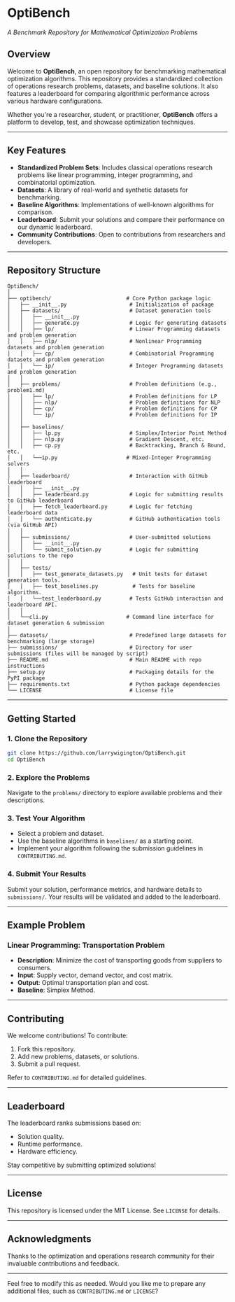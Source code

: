 # **OptiBench**  
*A Benchmark Repository for Mathematical Optimization Problems*

## **Overview**  
Welcome to **OptiBench**, an open repository for benchmarking mathematical optimization algorithms. This repository provides a standardized collection of operations research problems, datasets, and baseline solutions. It also features a leaderboard for comparing algorithmic performance across various hardware configurations.  

Whether you're a researcher, student, or practitioner, **OptiBench** offers a platform to develop, test, and showcase optimization techniques.

---

## **Key Features**
- **Standardized Problem Sets**: Includes classical operations research problems like linear programming, integer programming, and combinatorial optimization.
- **Datasets**: A library of real-world and synthetic datasets for benchmarking.
- **Baseline Algorithms**: Implementations of well-known algorithms for comparison.
- **Leaderboard**: Submit your solutions and compare their performance on our dynamic leaderboard.
- **Community Contributions**: Open to contributions from researchers and developers.

---

## **Repository Structure**

```plaintext
OptiBench/
│
├── optibench/                        # Core Python package logic
│   ├── __init__.py                    # Initialization of package
│   ├── datasets/                      # Dataset generation tools
│   │   ├── __init__.py
│   │   ├── generate.py                # Logic for generating datasets
│   │   ├── lp/                        # Linear Programming datasets and problem generation
│   │   ├── nlp/                       # Nonlinear Programming datasets and problem generation
│   │   ├── cp/                        # Combinatorial Programming datasets and problem generation
│   │   └── ip/                        # Integer Programming datasets and problem generation
│   │
│   ├── problems/                      # Problem definitions (e.g., problem1.md)
│   │   ├── lp/                        # Problem definitions for LP
│   │   ├── nlp/                       # Problem definitions for NLP
│   │   ├── cp/                        # Problem definitions for CP
│   │   └── ip/                        # Problem definitions for IP
│   │
│   ├── baselines/
│   │   ├── lp.py                      # Simplex/Interior Point Method
│   │   ├── nlp.py                     # Gradient Descent, etc.
│   │   ├── cp.py                      # Backtracking, Branch & Bound, etc.
│   │   └──ip.py                      # Mixed-Integer Programming solvers
│   │
│   ├── leaderboard/                   # Interaction with GitHub leaderboard
│   │   ├── __init__.py
│   │   ├── leaderboard.py             # Logic for submitting results to GitHub leaderboard
│   │   ├── fetch_leaderboard.py       # Logic for fetching leaderboard data
│   │   └── authenticate.py            # GitHub authentication tools (via GitHub API)
│   │
│   ├── submissions/                   # User-submitted solutions
│   │   ├── __init__.py
│   │   └── submit_solution.py         # Logic for submitting solutions to the repo
│   │   
│   ├── tests/
│   │   ├── test_generate_datasets.py   # Unit tests for dataset generation tools.
│   │   ├── test_baselines.py           # Tests for baseline algorithms.
│   │   └──test_leaderboard.py         # Tests GitHub interaction and leaderboard API.
│   │   
│   └──cli.py                         # Command line interface for dataset generation & submission
│
├── datasets/                          # Predefined large datasets for benchmarking (large storage)
├── submissions/                       # Directory for user submissions (files will be managed by script)
├── README.md                          # Main README with repo instructions
├── setup.py                           # Packaging details for the PyPI package
├── requirements.txt                   # Python package dependencies
└── LICENSE                            # License file
```

---

## **Getting Started**
### **1. Clone the Repository**
```bash
git clone https://github.com/larrywigington/OptiBench.git
cd OptiBench
```

### **2. Explore the Problems**
Navigate to the `problems/` directory to explore available problems and their descriptions.

### **3. Test Your Algorithm**
- Select a problem and dataset.
- Use the baseline algorithms in `baselines/` as a starting point.
- Implement your algorithm following the submission guidelines in `CONTRIBUTING.md`.

### **4. Submit Your Results**
Submit your solution, performance metrics, and hardware details to `submissions/`. Your results will be validated and added to the leaderboard.

---

## **Example Problem**
### Linear Programming: Transportation Problem
- **Description**: Minimize the cost of transporting goods from suppliers to consumers.
- **Input**: Supply vector, demand vector, and cost matrix.
- **Output**: Optimal transportation plan and cost.
- **Baseline**: Simplex Method.

---

## **Contributing**
We welcome contributions! To contribute:
1. Fork this repository.
2. Add new problems, datasets, or solutions.
3. Submit a pull request.

Refer to `CONTRIBUTING.md` for detailed guidelines.

---

## **Leaderboard**
The leaderboard ranks submissions based on:
- Solution quality.
- Runtime performance.
- Hardware efficiency.

Stay competitive by submitting optimized solutions!

---

## **License**
This repository is licensed under the MIT License. See `LICENSE` for details.

---

## **Acknowledgments**
Thanks to the optimization and operations research community for their invaluable contributions and feedback.  

---

Feel free to modify this as needed. Would you like me to prepare any additional files, such as `CONTRIBUTING.md` or `LICENSE`?
